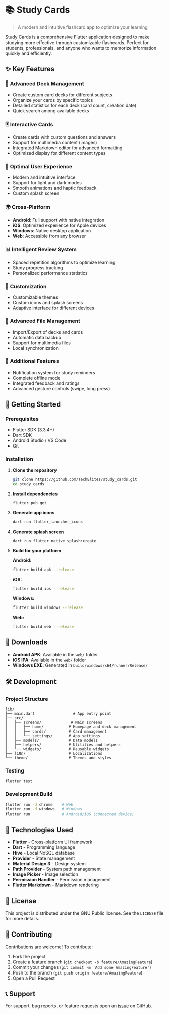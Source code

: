 # 📚 Study Cards

> A modern and intuitive flashcard app to optimize your learning

Study Cards is a comprehensive Flutter application designed to make studying more effective through customizable flashcards. Perfect for students, professionals, and anyone who wants to memorize information quickly and efficiently.

## ✨ Key Features

### 🎯 **Advanced Deck Management**
- Create custom card decks for different subjects
- Organize your cards by specific topics
- Detailed statistics for each deck (card count, creation date)
- Quick search among available decks

### 🃏 **Interactive Cards**
- Create cards with custom questions and answers
- Support for multimedia content (images)
- Integrated Markdown editor for advanced formatting
- Optimized display for different content types

### 📱 **Optimal User Experience**
- Modern and intuitive interface
- Support for light and dark modes
- Smooth animations and haptic feedback
- Custom splash screen

### 🌍 **Cross-Platform**
- **Android**: Full support with native integration
- **iOS**: Optimized experience for Apple devices
- **Windows**: Native desktop application
- **Web**: Accessible from any browser

### 📊 **Intelligent Review System**
- Spaced repetition algorithms to optimize learning
- Study progress tracking
- Personalized performance statistics

### 🎨 **Customization**
- Customizable themes
- Custom icons and splash screens
- Adaptive interface for different devices

### 💾 **Advanced File Management**
- Import/Export of decks and cards
- Automatic data backup
- Support for multimedia files
- Local synchronization

### 🔧 **Additional Features**
- Notification system for study reminders
- Complete offline mode
- Integrated feedback and ratings
- Advanced gesture controls (swipe, long press)

## 🚀 Getting Started

### Prerequisites
- Flutter SDK (3.3.4+)
- Dart SDK
- Android Studio / VS Code
- Git

### Installation

1. **Clone the repository**
   ```bash
   git clone https://github.com/TechElites/study_cards.git
   cd study_cards
   ```

2. **Install dependencies**
   ```bash
   flutter pub get
   ```

3. **Generate app icons**
   ```bash
   dart run flutter_launcher_icons
   ```

4. **Generate splash screen**
   ```bash
   dart run flutter_native_splash:create
   ```

5. **Build for your platform**
   
   **Android:**
   ```bash
   flutter build apk --release
   ```
   
   **iOS:**
   ```bash
   flutter build ios --release
   ```
   
   **Windows:**
   ```bash
   flutter build windows --release
   ```
   
   **Web:**
   ```bash
   flutter build web --release
   ```

## 📱 Downloads

- **Android APK**: Available in the `web/` folder
- **iOS IPA**: Available in the `web/` folder
- **Windows EXE**: Generated in `build/windows/x64/runner/Release/`

## 🛠️ Development

### Project Structure
```
lib/
├── main.dart                 # App entry point
├── src/
│   ├── screens/             # Main screens
│   │   ├── home/           # Homepage and deck management
│   │   ├── cards/          # Card management
│   │   └── settings/       # App settings
│   ├── models/             # Data models
│   ├── helpers/            # Utilities and helpers
│   └── widgets/            # Reusable widgets
├── l10n/                   # Localizations
└── theme/                  # Themes and styles
```

### Testing
```bash
flutter test
```

### Development Build
```bash
flutter run -d chrome    # Web
flutter run -d windows   # Windows
flutter run              # Android/iOS (connected device)
```

## 🌟 Technologies Used

- **Flutter** - Cross-platform UI framework
- **Dart** - Programming language
- **Hive** - Local NoSQL database
- **Provider** - State management
- **Material Design 3** - Design system
- **Path Provider** - System path management
- **Image Picker** - Image selection
- **Permission Handler** - Permission management
- **Flutter Markdown** - Markdown rendering

## 📄 License

This project is distributed under the GNU Public license. See the `LICENSE` file for more details.

## 🤝 Contributing

Contributions are welcome! To contribute:

1. Fork the project
2. Create a feature branch (`git checkout -b feature/AmazingFeature`)
3. Commit your changes (`git commit -m 'Add some AmazingFeature'`)
4. Push to the branch (`git push origin feature/AmazingFeature`)
5. Open a Pull Request

## 📞 Support

For support, bug reports, or feature requests open an [issue](https://github.com/TechElites/study_cards/issues) on GitHub.
 